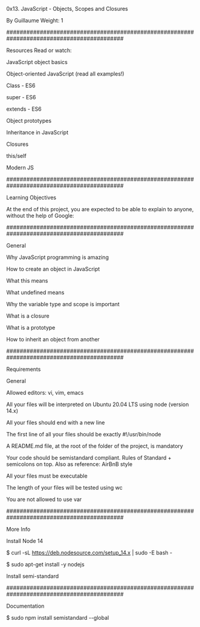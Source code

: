 0x13. JavaScript - Objects, Scopes and Closures




By Guillaume
Weight: 1


###########################################################################################


Resources
Read or watch:




JavaScript object basics



Object-oriented JavaScript (read all examples!)


Class - ES6


super - ES6


extends - ES6


Object prototypes


Inheritance in JavaScript


Closures


this/self


Modern JS



###########################################################################################


Learning Objectives


At the end of this project, you are expected to be able to explain to anyone, without the help of Google:




###########################################################################################


General



Why JavaScript programming is amazing


How to create an object in JavaScript


What this means


What undefined means


Why the variable type and scope is important


What is a closure


What is a prototype


How to inherit an object from another


###########################################################################################


Requirements


General


Allowed editors: vi, vim, emacs


All your files will be interpreted on Ubuntu 20.04 LTS using node (version 14.x)


All your files should end with a new line


The first line of all your files should be exactly #!/usr/bin/node


A README.md file, at the root of the folder of the project, is mandatory


Your code should be semistandard compliant. Rules of Standard + semicolons on top. Also as reference: AirBnB style


All your files must be executable


The length of your files will be tested using wc


You are not allowed to use var


###########################################################################################


More Info


Install Node 14


$ curl -sL https://deb.nodesource.com/setup_14.x | sudo -E bash -


$ sudo apt-get install -y nodejs

Install semi-standard


###########################################################################################


Documentation

$ sudo npm install semistandard --global
